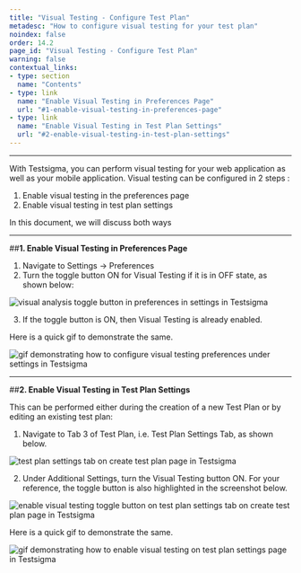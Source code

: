 ```yaml
---
title: "Visual Testing - Configure Test Plan"
metadesc: "How to configure visual testing for your test plan"
noindex: false
order: 14.2
page_id: "Visual Testing - Configure Test Plan"
warning: false
contextual_links:
- type: section
  name: "Contents"
- type: link
  name: "Enable Visual Testing in Preferences Page"
  url: "#1-enable-visual-testing-in-preferences-page"
- type: link
  name: "Enable Visual Testing in Test Plan Settings"
  url: "#2-enable-visual-testing-in-test-plan-settings" 
---
```


---


With Testsigma, you can perform visual testing for your web application as well as your mobile application. Visual testing can be configured in 2 steps :

  1. Enable visual testing in the preferences page
  2. Enable visual testing in test plan settings

In this document, we will discuss both ways

---
##**1. Enable Visual Testing in Preferences Page**

  1. Navigate to Settings → Preferences
  2. Turn the toggle button ON for Visual Testing if it is in OFF state, as shown below:

![visual analysis toggle button in preferences in settings in Testsigma](https://docs.testsigma.com/images/configure-test-plan/visual-analysic-toggle-button-preferences-settings-testsigma.png)

   3. If the toggle button is ON, then Visual Testing is already enabled.

Here is a quick gif to demonstrate the same.

![gif demonstrating how to configure visual testing preferences under settings in Testsigma](https://docs.testsigma.com/images/configure-test-plan/gif-configure-visual-testing-in-preferences-settings-testsigma.gif)

---
##**2. Enable Visual Testing in Test Plan Settings** 

This can be performed either during the creation of a new Test Plan or by editing an existing test plan:

  1. Navigate to Tab 3 of Test Plan, i.e. Test Plan Settings Tab, as shown below.

  ![test plan settings tab on create test plan page in Testsigma](https://docs.testsigma.com/images/configure-test-plan/test-plan-settings-tab-create-test-plan-page-testsigma.png)

  2. Under Additional Settings, turn the Visual Testing button ON. For your reference, the toggle button is also highlighted in the screenshot below.

  ![enable visual testing toggle button on test plan settings tab on create test plan page in Testsigma](https://docs.testsigma.com/images/configure-test-plan/enable-visual-testing-toggle-button-test-plan-settings-tab-create-test-plan-page-testsigma.png)

  Here is a quick gif to demonstrate the same.

  ![gif demonstrating how to enable visual testing on test plan settings page in Testsigma](https://docs.testsigma.com/images/configure-test-plan/gif-enable-visualt-testing-test-plan-settings-testsigma.gif)

  